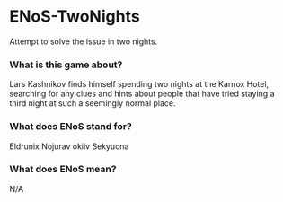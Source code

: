 # ENoS-TwoNights
Attempt to solve the issue in two nights.

### What is this game about?
Lars Kashnikov finds himself spending two nights at the Karnox Hotel, searching for any clues and hints about people that have tried staying a third night at such a seemingly normal place.

### What does ENoS stand for?
Eldrunix
Nojurav
okiiv
Sekyuona

### What does ENoS mean?
N/A
